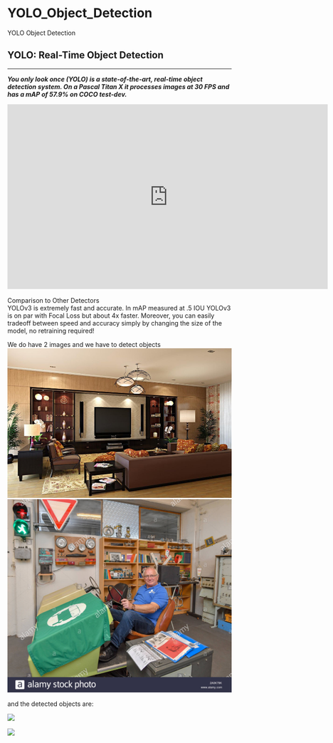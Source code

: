 # YOLO_Object_Detection
YOLO Object Detection

## YOLO: Real-Time Object Detection
***
***You only look once (YOLO) is a state-of-the-art, real-time object detection system. On a Pascal Titan X it processes images at 30 FPS and has a mAP of 57.9% on COCO test-dev.***
<iframe width="720" height="415" src="https://www.youtube.com/embed/MPU2HistivI" frameborder="0" allow="accelerometer; autoplay; encrypted-media; gyroscope; picture-in-picture" allowfullscreen></iframe>
<br>
<p>
Comparison to Other Detectors<br>
YOLOv3 is extremely fast and accurate. In mAP measured at .5 IOU YOLOv3 is on par with Focal Loss but about 4x faster. Moreover, you can easily tradeoff between speed and accuracy simply by changing the size of the model, no retraining required!
</p>

We do have 2 images and we have to detect objects 
![](room.jpg)
![](man.jpg)

and the detected objects are:

![](room1.jpg)

![](man1.jpg)

